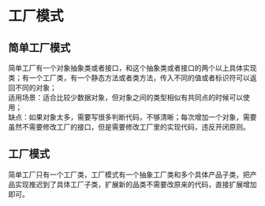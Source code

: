 
# 工厂模式
## 简单工厂模式
简单工厂有一个对象抽象类或者接口，和这个抽象类或者接口的两个以上具体实现类；有一个工厂类，有一个静态方法或者类方法，传入不同的值或者标识符可以返回不同的对象；</br>
适用场景：适合比较少数据对象，但对象之间的类型相似有共同点的时候可以使用；</br>
缺点：如果对象太多，需要写很多判断代码，不够清晰；每次增加一个对象，需要虽然不需要修改工厂的接口，但是需要修改工厂里的实现代码，违反开闭原则。

## 工厂模式
简单工厂只有一个工厂类，工厂模式有一个抽象工厂类和多个具体产品子类，把产品实现推迟到了具体工厂子类，扩展新的品类不需要改原来的代码，直接扩展增加即可。
